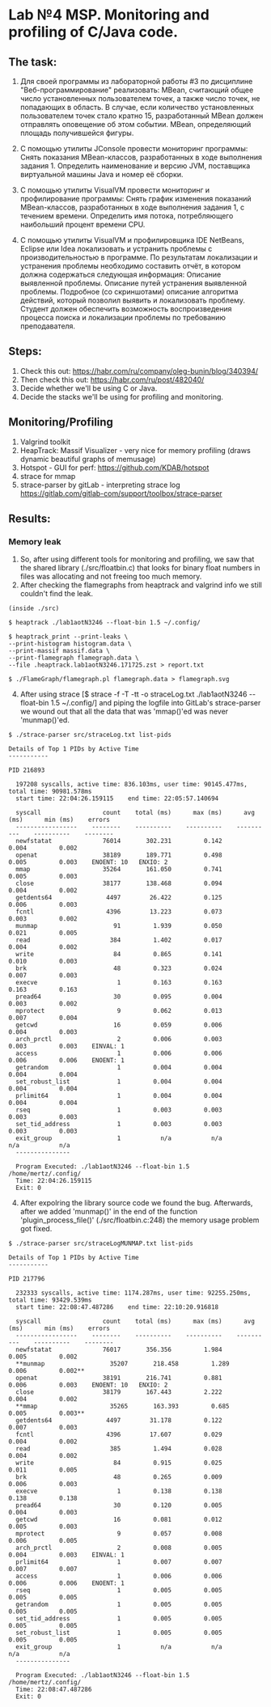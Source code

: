 # Lab №4 MSP. Monitoring and profiling of C/Java code.

## The task:

1. Для своей программы из лабораторной работы #3 по дисциплине "Веб-программирование" реализовать:
MBean, считающий общее число установленных пользователем точек, а также число точек, не попадающих в область. В случае, если количество установленных пользователем точек стало кратно 15, разработанный MBean должен отправлять оповещение об этом событии.
MBean, определяющий площадь получившейся фигуры.

2. С помощью утилиты JConsole провести мониторинг программы:
Снять показания MBean-классов, разработанных в ходе выполнения задания 1.
Определить наименование и версию JVM, поставщика виртуальной машины Java и номер её сборки.
3. С помощью утилиты VisualVM провести мониторинг и профилирование программы:
Снять график изменения показаний MBean-классов, разработанных в ходе выполнения задания 1, с течением времени.
Определить имя потока, потребляющего наибольший процент времени CPU.

4. С помощью утилиты VisualVM и профилировщика IDE NetBeans, Eclipse или Idea локализовать и устранить проблемы с производительностью в программе. По результатам локализации и устранения проблемы необходимо составить отчёт, в котором должна содержаться следующая информация:
Описание выявленной проблемы.
Описание путей устранения выявленной проблемы.
Подробное (со скриншотами) описание алгоритма действий, который позволил выявить и локализовать проблему.
Студент должен обеспечить возможность воспроизведения процесса поиска и локализации проблемы по требованию преподавателя.

## Steps:

1. Check this out: https://habr.com/ru/company/oleg-bunin/blog/340394/
2. Then check this out: https://habr.com/ru/post/482040/
3. Decide whether we'll be using C or Java.
4. Decide the stacks we'll be using for profiling and monitoring.

## Monitoring/Profiling 

1. Valgrind toolkit
2. HeapTrack: Massif Visualizer - very nice for memory profiling (draws dynamic beautiful graphs of memusage)
3. Hotspot - GUI for perf: https://github.com/KDAB/hotspot 
4. strace for mmap
5. strace-parser by gitLab - interpreting strace log https://gitlab.com/gitlab-com/support/toolbox/strace-parser


## Results:

### Memory leak
1. So, after using different tools for monitoring and profiling, we saw that the shared library (./src/floatbin.c) that looks for binary float numbers in files was allocating and not freeing too much memory.
2. After checking the flamegraphs from heaptrack and valgrind info we still couldn't find the leak.

>
    (inside ./src)

    $ heaptrack ./lab1aotN3246 --float-bin 1.5 ~/.config/

    $ heaptrack_print --print-leaks \
    --print-histogram histogram.data \
    --print-massif massif.data \
    --print-flamegraph flamegraph.data \
    --file .heaptrack.lab1aotN3246.171725.zst > report.txt

    $ ./FlameGraph/flamegraph.pl flamegraph.data > flamegraph.svg

4. After using strace [$ strace -f -T -tt -o straceLog.txt ./lab1aotN3246 --float-bin 1.5 ~/.config/] and piping the logfile into GitLab's strace-parser we wound out that all the data that was 'mmap()'ed was never 'munmap()'ed.
>
    $ ./strace-parser src/straceLog.txt list-pids

    Details of Top 1 PIDs by Active Time
    -----------

    PID 216893

      197208 syscalls, active time: 836.103ms, user time: 90145.477ms, total time: 90981.578ms
      start time: 22:04:26.159115    end time: 22:05:57.140694

      syscall                 count    total (ms)      max (ms)      avg (ms)      min (ms)    errors
      -----------------    --------    ----------    ----------    ----------    ----------    --------
      newfstatat              76014       302.231         0.142         0.004         0.002
      openat                  38189       189.771         0.498         0.005         0.003    ENOENT: 10   ENXIO: 2
      mmap                    35264       161.050         0.741         0.005         0.003
      close                   38177       138.468         0.094         0.004         0.002
      getdents64               4497        26.422         0.125         0.006         0.003
      fcntl                    4396        13.223         0.073         0.003         0.002
      munmap                     91         1.939         0.050         0.021         0.005
      read                      384         1.402         0.017         0.004         0.002
      write                      84         0.865         0.141         0.010         0.003
      brk                        48         0.323         0.024         0.007         0.003
      execve                      1         0.163         0.163         0.163         0.163
      pread64                    30         0.095         0.004         0.003         0.002
      mprotect                    9         0.062         0.013         0.007         0.004
      getcwd                     16         0.059         0.006         0.004         0.003
      arch_prctl                  2         0.006         0.003         0.003         0.003    EINVAL: 1
      access                      1         0.006         0.006         0.006         0.006    ENOENT: 1
      getrandom                   1         0.004         0.004         0.004         0.004
      set_robust_list             1         0.004         0.004         0.004         0.004
      prlimit64                   1         0.004         0.004         0.004         0.004
      rseq                        1         0.003         0.003         0.003         0.003
      set_tid_address             1         0.003         0.003         0.003         0.003
      exit_group                  1           n/a           n/a           n/a           n/a
      ---------------

      Program Executed: ./lab1aotN3246 --float-bin 1.5 /home/mertz/.config/
      Time: 22:04:26.159115
      Exit: 0

4. After expolring the library source code we found the bug. Afterwards, after we added 'munmap()' in the end of the function 'plugin_process_file()' (./src/floatbin.c:248) the memory usage problem got fixed.
>
    $ ./strace-parser src/straceLogMUNMAP.txt list-pids

    Details of Top 1 PIDs by Active Time
    -----------

    PID 217796

      232333 syscalls, active time: 1174.287ms, user time: 92255.250ms, total time: 93429.539ms
      start time: 22:08:47.487286    end time: 22:10:20.916818

      syscall                 count    total (ms)      max (ms)      avg (ms)      min (ms)    errors
      -----------------    --------    ----------    ----------    ----------    ----------    --------
      newfstatat              76017       356.356         1.984         0.005         0.002
      **munmap                  35207       218.458         1.289         0.006         0.002**
      openat                  38191       216.741         0.881         0.006         0.003    ENOENT: 10   ENXIO: 2
      close                   38179       167.443         2.222         0.004         0.002
      **mmap                    35265       163.393         0.685         0.005         0.003**
      getdents64               4497        31.178         0.122         0.007         0.003
      fcntl                    4396        17.607         0.029         0.004         0.002
      read                      385         1.494         0.028         0.004         0.002
      write                      84         0.915         0.025         0.011         0.005
      brk                        48         0.265         0.009         0.006         0.003
      execve                      1         0.138         0.138         0.138         0.138
      pread64                    30         0.120         0.005         0.004         0.003
      getcwd                     16         0.081         0.012         0.005         0.003
      mprotect                    9         0.057         0.008         0.006         0.005
      arch_prctl                  2         0.008         0.005         0.004         0.003    EINVAL: 1
      prlimit64                   1         0.007         0.007         0.007         0.007
      access                      1         0.006         0.006         0.006         0.006    ENOENT: 1
      rseq                        1         0.005         0.005         0.005         0.005
      getrandom                   1         0.005         0.005         0.005         0.005
      set_tid_address             1         0.005         0.005         0.005         0.005
      set_robust_list             1         0.005         0.005         0.005         0.005
      exit_group                  1           n/a           n/a           n/a           n/a
      ---------------

      Program Executed: ./lab1aotN3246 --float-bin 1.5 /home/mertz/.config/
      Time: 22:08:47.487286
      Exit: 0
